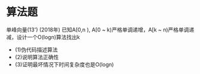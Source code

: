 # 算法题 
单峰向量(13')   (2018年)
已知A[0,n ), A[0 ~ k)严格单调递增，A[k ~ n)严格单调递减，设计一个O(logn)算法找出k
+ (1)伪代码描述算法
+ (2)说明算法正确性
+ (3)证明最坏情况下时间复杂度也是O(logn)